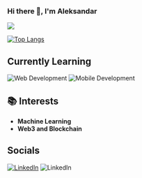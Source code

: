 ### Hi there 👋, I'm Aleksandar
![](http://github-profile-summary-cards.vercel.app/api/cards/profile-details?username=aleksandardrljaca&theme=cobalt) 

[![Top Langs](https://github-readme-stats.vercel.app/api/top-langs/?username=aleksandardrljaca&layout=compact&theme=cobalt)](https://github.com/anuraghazra/github-readme-stats)


## Currently Learning

<p>
  <img src="https://img.shields.io/badge/Web%20Development-blue?style=for-the-badge" alt="Web Development"/>
  <img src="https://img.shields.io/badge/Mobile%20Development-green?style=for-the-badge" alt="Mobile Development"/>
</p>


## 📚 Interests
- **Machine Learning**
- **Web3 and Blockchain**

## Socials
[![LinkedIn](https://image.flaticon.com/icons/png/512/174/174857.png)](https://www.linkedin.com/in/aleksandardrljaca)
<img src="https://img.shields.io/badge/Mobile%20Development-green?style=for-the-badge" alt="LinkedIn"/>

